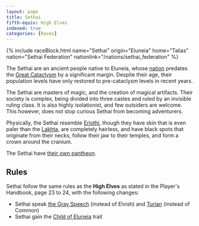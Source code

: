 ```yaml
---
layout: page
title: Sethai
fifth-equiv: High Elves
indexed: true
categories: [Races]
---
```


{% include raceBlock.html name="Sethai" origin="Eluneia" home="Talias" nation="Sethai Federation" nationlink="/nations/sethai_federation" %}

The Sethai are an ancient people native to Eluneia, whose [nation](/nations/sethai_federation) predates the [Great Cataclysm](/history/great-cataclysm)
by a significant margin. Despite their age, their population levels have only restored to pre-cataclysm levels in recent years.

The Sethai are masters of magic, and the creation of magical artifacts. Their society is complex, being divided into three castes and
ruled by an invisible ruling class. It is also highly isolationist, and few outsiders are welcome. This however, does not
stop curious Sethai from becoming adventurers.

Physically, the Sethai resemble [Eriothi](/races/eriothi), though they have skin that is even paler than the [Lakhta](/races/lakhta), are completely hairless,
and have black spots that originate from their necks, follow their jaw to their temples, and form a crown around the cranium. 

The Sethai have [their own pantheon](/pantheons/fian_chai).

## Rules

Sethai follow the same rules as the **High Elves** as stated in the Player's Handbook, page 23 to 24, with the following changes:

- Sethai speak [the Gray Speech](/general/languages) (instead of Elvish) and [Turian](/general/languages) (instead of Common)
- Sethai gain the [Child of Eluneia](/rules/child_of_eluneia) trait